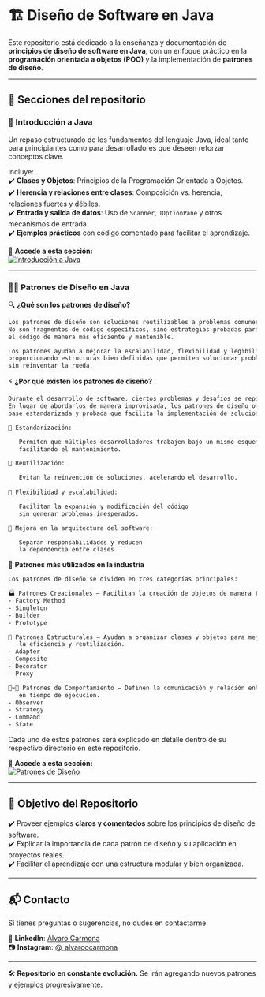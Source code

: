 # 🏗️ Diseño de Software en Java  

Este repositorio está dedicado a la enseñanza y documentación de **principios de diseño de software en Java**, con un enfoque práctico en la **programación orientada a objetos (POO)** y la implementación de **patrones de diseño**.  

---

## 📌 Secciones del repositorio  

### 🏁 Introducción a Java  
Un repaso estructurado de los fundamentos del lenguaje Java, ideal tanto para principiantes como para desarrolladores que deseen reforzar conceptos clave.  

Incluye:  
✔️ **Clases y Objetos**: Principios de la Programación Orientada a Objetos.  
✔️ **Herencia y relaciones entre clases**: Composición vs. herencia, relaciones fuertes y débiles.  
✔️ **Entrada y salida de datos**: Uso de `Scanner`, `JOptionPane` y otros mecanismos de entrada.  
✔️ **Ejemplos prácticos** con código comentado para facilitar el aprendizaje.  

🔗 **Accede a esta sección:**  
[![Introducción a Java](https://img.shields.io/badge/-📖%20Introducción%20a%20Java-blue?style=for-the-badge)](https://github.com/carmonalanzasalvaro/DisenoSoftware/tree/main/introduccion_java)  

---

### 👨‍💻 Patrones de Diseño en Java  

🔍 <strong>¿Qué son los patrones de diseño?</strong>  
```txt
Los patrones de diseño son soluciones reutilizables a problemas comunes en el diseño de software.  
No son fragmentos de código específicos, sino estrategias probadas para estructurar y organizar  
el código de manera más eficiente y mantenible.  

Los patrones ayudan a mejorar la escalabilidad, flexibilidad y legibilidad del código,  
proporcionando estructuras bien definidas que permiten solucionar problemas recurrentes  
sin reinventar la rueda.  
```

⚡ <strong>¿Por qué existen los patrones de diseño?</strong>  
```txt
Durante el desarrollo de software, ciertos problemas y desafíos se repiten constantemente.  
En lugar de abordarlos de manera improvisada, los patrones de diseño ofrecen una  
base estandarizada y probada que facilita la implementación de soluciones eficientes.  

🔹 Estandarización:

   Permiten que múltiples desarrolladores trabajen bajo un mismo esquema,  
   facilitando el mantenimiento.

🔹 Reutilización:

   Evitan la reinvención de soluciones, acelerando el desarrollo.
 
🔹 Flexibilidad y escalabilidad:

   Facilitan la expansión y modificación del código  
   sin generar problemas inesperados.

🔹 Mejora en la arquitectura del software:

   Separan responsabilidades y reducen  
   la dependencia entre clases.  
```

📌 <strong>Patrones más utilizados en la industria</strong>  
```txt
Los patrones de diseño se dividen en tres categorías principales:  

🏭 Patrones Creacionales – Facilitan la creación de objetos de manera flexible y eficiente.  
- Factory Method  
- Singleton  
- Builder  
- Prototype  

📂 Patrones Estructurales – Ayudan a organizar clases y objetos para mejorar  
   la eficiencia y reutilización.  
- Adapter  
- Composite  
- Decorator  
- Proxy  

🔨✂🔧 Patrones de Comportamiento – Definen la comunicación y relación entre objetos  
   en tiempo de ejecución.  
- Observer  
- Strategy  
- Command  
- State  
```

Cada uno de estos patrones será explicado en detalle dentro de su respectivo directorio en este repositorio.  

🔗 **Accede a esta sección:**  
[![Patrones de Diseño](https://img.shields.io/badge/-📂%20Patrones%20de%20Diseño-red?style=for-the-badge)](https://github.com/carmonalanzasalvaro/DisenoSoftware/tree/main/patrones)  

---

## 📜 Objetivo del Repositorio  
✔️ Proveer ejemplos **claros y comentados** sobre los principios de diseño de software.  
✔️ Explicar la importancia de cada patrón de diseño y su aplicación en proyectos reales.  
✔️ Facilitar el aprendizaje con una estructura modular y bien organizada.  

---

## 📬 Contacto  
Si tienes preguntas o sugerencias, no dudes en contactarme:  

📎 **LinkedIn**: [Álvaro Carmona](https://www.linkedin.com/in/%C3%A1lvaro-carmona-09a50a282/)  
📷 **Instagram**: [@_alvaroocarmona](https://www.instagram.com/_alvaroocarmona/)  

---

🛠 **Repositorio en constante evolución.** Se irán agregando nuevos patrones y ejemplos progresivamente. 
